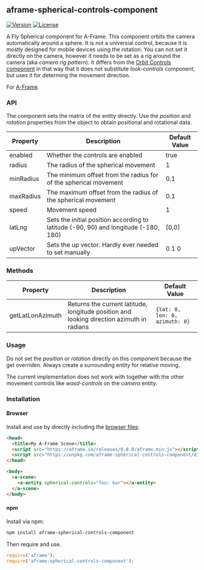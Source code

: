 ## aframe-spherical-controls-component

[![Version](http://img.shields.io/npm/v/aframe-spherical-controls-component.svg?style=flat-square)](https://npmjs.org/package/aframe-spherical-controls-component)
[![License](http://img.shields.io/npm/l/aframe-spherical-controls-component.svg?style=flat-square)](https://npmjs.org/package/aframe-spherical-controls-component)

A Fly Spherical component for A-Frame.
This component orbits the camera automatically around a sphere. It is not a universial control, because it is mostly designed for mobile devices using the rotation. You can not set it directly on the camera, however it needs to be set as a rig around the camera (aka _camera rig pattern_).
It differs from the [Orbit Controls component](https://github.com/ngokevin/kframe/tree/master/components/orbit-controls) in that way that it does not substitute _look-controls_ component, but uses it for determing the movement direction.

For [A-Frame](https://aframe.io).

### API

The component sets the matrix of the entity directly. Use the _position_ and _rotation_ properties from the object to obtain positional and rotational data.

| Property | Description | Default Value |
| -------- | ----------- | ------------- |
| enabled | Whether the controls are enabled | true |
| radius | The radius of the spherical movement | 1 |
| minRadius | The minimum offset from the radius for of the spherical movement | 0.1 |
| maxRadius | The maximum offset from the radius of the spherical movement | 0.1 |
| speed | Movement speed | 1 |
| latLng | Sets the initial position according to latitude (-90, 90) and longitude (-180, 180) | [0,0] |
| upVector | Sets the up vector. Hardly ever needed to set manually | 0 1 0 |

### Methods

| Property | Description | Default Value |
| -------- | ----------- | ------------- |
| getLatLonAzimuth | Returns the current latitude, longitude position and looking direction azimuth in radians | `{lat: 0, lon: 0, azimuth: 0}`

### Usage
Do not set the  _position_ or _rotation_ directly on this component because the get overriden. Always create a surrounding entity for relative moving.

The current implementation does not work with together with the other movement controls like _wasd-controls_ on the _camera_ entity.

### Installation

#### Browser

Install and use by directly including the [browser files](dist):

```html
<head>
  <title>My A-Frame Scene</title>
  <script src="https://aframe.io/releases/0.8.0/aframe.min.js"></script>
  <script src="https://unpkg.com/aframe-spherical-controls-component/dist/aframe-spherical-controls-component.min.js"></script>
</head>

<body>
  <a-scene>
    <a-entity spherical-controls="foo: bar"></a-entity>
  </a-scene>
</body>
```

#### npm

Install via npm:

```bash
npm install aframe-spherical-controls-component
```

Then require and use.

```js
require('aframe');
require('aframe-spherical-controls-component');
```
